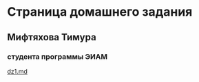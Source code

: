 # Страница домашнего задания  
## Мифтяхова Тимура
### студента программы ЭИАМ
[dz1.md](https://TimurMift.github.com/ethiopia_CILS/dz1)
